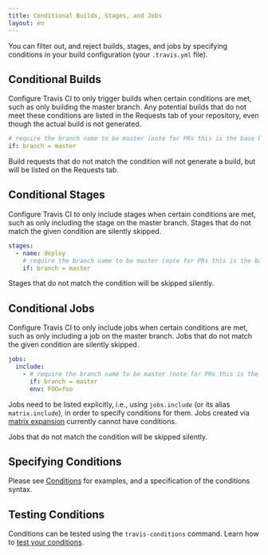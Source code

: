 ```yaml
---
title: Conditional Builds, Stages, and Jobs
layout: en
---
```




You can filter out, and reject builds, stages, and jobs by specifying conditions in your build configuration (your `.travis.yml` file).

## Conditional Builds

Configure Travis CI to only trigger builds when certain conditions are met, such as only building the master branch. Any potential builds that do not meet these conditions are listed in the Requests tab of your repository, even though the actual build is not generated.

```yaml
# require the branch name to be master (note for PRs this is the base branch name)
if: branch = master
```

Build requests that do not match the condition will not generate a build, but will be listed on the Requests tab.

## Conditional Stages

Configure Travis CI to only include stages when certain conditions are met, such as only including the stage on the master branch. Stages that do not match the given condition are silently skipped.

```yaml
stages:
  - name: deploy
    # require the branch name to be master (note for PRs this is the base branch name)
    if: branch = master
```

Stages that do not match the condition will be skipped silently.

## Conditional Jobs

Configure Travis CI to only include jobs when certain conditions are met, such as only including a job on the master branch. Jobs that do not match the given condition are silently skipped.

```yaml
jobs:
  include:
    - # require the branch name to be master (note for PRs this is the base branch name)
      if: branch = master
      env: FOO=foo
```

Jobs need to be listed explicitly, i.e., using `jobs.include` (or its alias `matrix.include`), in order to specify conditions for them. Jobs created via [matrix expansion](/user/customizing-the-build/#Build-Matrix) currently cannot have conditions.

Jobs that do not match the condition will be skipped silently.

## Specifying Conditions

Please see [Conditions](/user/conditions-v1) for examples, and a specification of the conditions syntax.

## Testing Conditions

Conditions can be tested using the `travis-conditions` command. Learn how to
[test your conditions](/user/conditions-testing).
